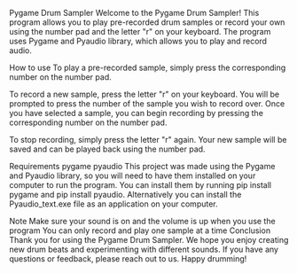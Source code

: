 Pygame Drum Sampler
Welcome to the Pygame Drum Sampler! This program allows you to play pre-recorded drum samples or record your own using the number pad and the letter "r" on your keyboard. The program uses Pygame and Pyaudio library, which allows you to play and record audio.

How to use
To play a pre-recorded sample, simply press the corresponding number on the number pad.

To record a new sample, press the letter "r" on your keyboard. You will be prompted to press the number of the sample you wish to record over. Once you have selected a sample, you can begin recording by pressing the corresponding number on the number pad.

To stop recording, simply press the letter "r" again. Your new sample will be saved and can be played back using the number pad.

Requirements
pygame
pyaudio
This project was made using the Pygame and Pyaudio library, so you will need to have them installed on your computer to run the program. You can install them by running pip install pygame and pip install pyaudio.
Alternatively you can install the Pyaudio_text.exe file as an application on your computer.

Note
Make sure your sound is on and the volume is up when you use the program
You can only record and play one sample at a time
Conclusion
Thank you for using the Pygame Drum Sampler. We hope you enjoy creating new drum beats and experimenting with different sounds. If you have any questions or feedback, please reach out to us. Happy drumming!

